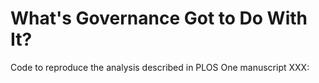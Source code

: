 # What's Governance Got to Do With It?
Code to reproduce the analysis described in PLOS One manuscript XXX:
